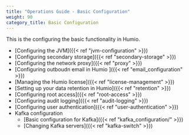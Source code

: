 ```yaml
---
title: "Operations Guide - Basic Configuration"
weight: 90
category_title: Basic Configuration
---
```


This is the configuring the basic functionality in Humio.

* [Configuring the JVM]({{< ref "jvm-configuration" >}})
* [Configuring secondary storage]({{< ref "secondary-storage" >}})
* [Configuring the network proxy]({{< ref "proxy" >}})
* [Configuring outboudn email in Humio ]({{< ref "email_configuration" >}})
* [Managing the Humio license]({{< ref "license-management" >}})
* [Setting up your data retention in Humio]({{< ref "retention" >}})
* [Configuring root access]({{< ref "root-access" >}})
* [Configuring audit logging]({{< ref "audit-logging" >}})
* [Configuring user authentication]({{< ref "user-authentication" >}}) 
* Kafka configuration
  - [Basic configuration for Kafka]({{< ref "kafka_configuration/" >}}) 
  - [Changing Kafka servers]({{< ref "kafka-switch" >}}) 
